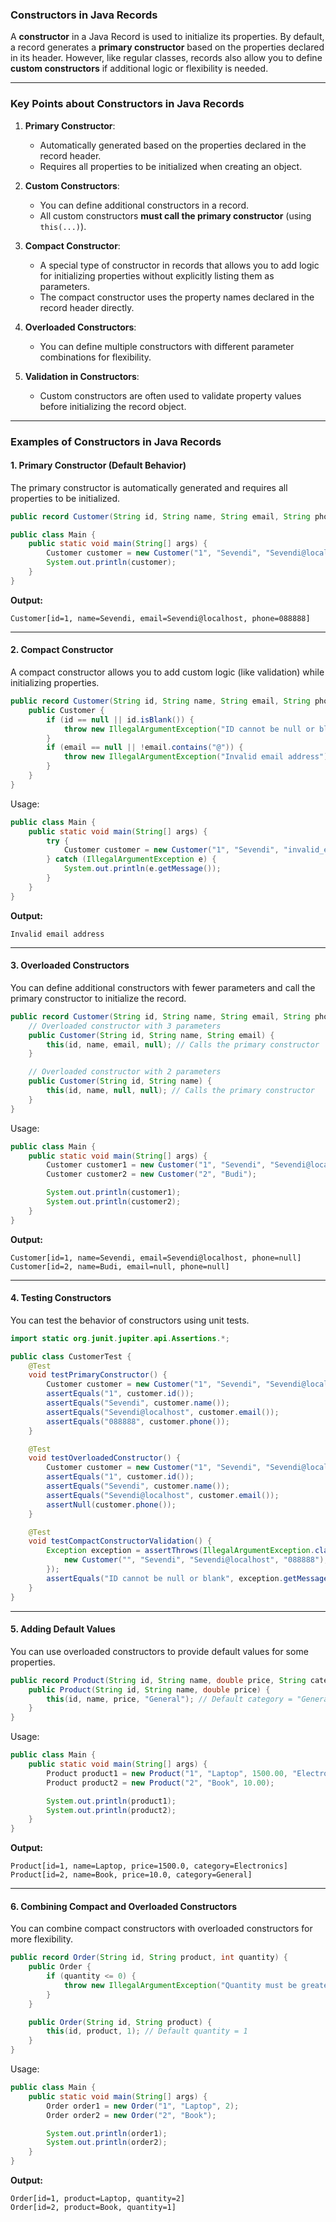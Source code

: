 ### **Constructors in Java Records**

A **constructor** in a Java Record is used to initialize its properties. By default, a record generates a **primary constructor** based on the properties declared in its header. However, like regular classes, records also allow you to define **custom constructors** if additional logic or flexibility is needed.

---

### **Key Points about Constructors in Java Records**

1. **Primary Constructor**:
   - Automatically generated based on the properties declared in the record header.
   - Requires all properties to be initialized when creating an object.

2. **Custom Constructors**:
   - You can define additional constructors in a record.
   - All custom constructors **must call the primary constructor** (using `this(...)`).

3. **Compact Constructor**:
   - A special type of constructor in records that allows you to add logic for initializing properties without explicitly listing them as parameters.
   - The compact constructor uses the property names declared in the record header directly.

4. **Overloaded Constructors**:
   - You can define multiple constructors with different parameter combinations for flexibility.

5. **Validation in Constructors**:
   - Custom constructors are often used to validate property values before initializing the record object.

---

### **Examples of Constructors in Java Records**

#### **1. Primary Constructor (Default Behavior)**

The primary constructor is automatically generated and requires all properties to be initialized.

```java
public record Customer(String id, String name, String email, String phone) { }

public class Main {
    public static void main(String[] args) {
        Customer customer = new Customer("1", "Sevendi", "Sevendi@localhost", "088888");
        System.out.println(customer);
    }
}
```

**Output:**
```
Customer[id=1, name=Sevendi, email=Sevendi@localhost, phone=088888]
```

---

#### **2. Compact Constructor**

A compact constructor allows you to add custom logic (like validation) while initializing properties.

```java
public record Customer(String id, String name, String email, String phone) {
    public Customer {
        if (id == null || id.isBlank()) {
            throw new IllegalArgumentException("ID cannot be null or blank");
        }
        if (email == null || !email.contains("@")) {
            throw new IllegalArgumentException("Invalid email address");
        }
    }
}
```

Usage:

```java
public class Main {
    public static void main(String[] args) {
        try {
            Customer customer = new Customer("1", "Sevendi", "invalid_email", "088888");
        } catch (IllegalArgumentException e) {
            System.out.println(e.getMessage());
        }
    }
}
```

**Output:**
```
Invalid email address
```

---

#### **3. Overloaded Constructors**

You can define additional constructors with fewer parameters and call the primary constructor to initialize the record.

```java
public record Customer(String id, String name, String email, String phone) {
    // Overloaded constructor with 3 parameters
    public Customer(String id, String name, String email) {
        this(id, name, email, null); // Calls the primary constructor
    }

    // Overloaded constructor with 2 parameters
    public Customer(String id, String name) {
        this(id, name, null, null); // Calls the primary constructor
    }
}
```

Usage:

```java
public class Main {
    public static void main(String[] args) {
        Customer customer1 = new Customer("1", "Sevendi", "Sevendi@localhost");
        Customer customer2 = new Customer("2", "Budi");

        System.out.println(customer1);
        System.out.println(customer2);
    }
}
```

**Output:**
```
Customer[id=1, name=Sevendi, email=Sevendi@localhost, phone=null]
Customer[id=2, name=Budi, email=null, phone=null]
```

---

#### **4. Testing Constructors**

You can test the behavior of constructors using unit tests.

```java
import static org.junit.jupiter.api.Assertions.*;

public class CustomerTest {
    @Test
    void testPrimaryConstructor() {
        Customer customer = new Customer("1", "Sevendi", "Sevendi@localhost", "088888");
        assertEquals("1", customer.id());
        assertEquals("Sevendi", customer.name());
        assertEquals("Sevendi@localhost", customer.email());
        assertEquals("088888", customer.phone());
    }

    @Test
    void testOverloadedConstructor() {
        Customer customer = new Customer("1", "Sevendi", "Sevendi@localhost");
        assertEquals("1", customer.id());
        assertEquals("Sevendi", customer.name());
        assertEquals("Sevendi@localhost", customer.email());
        assertNull(customer.phone());
    }

    @Test
    void testCompactConstructorValidation() {
        Exception exception = assertThrows(IllegalArgumentException.class, () -> {
            new Customer("", "Sevendi", "Sevendi@localhost", "088888");
        });
        assertEquals("ID cannot be null or blank", exception.getMessage());
    }
}
```

---

#### **5. Adding Default Values**

You can use overloaded constructors to provide default values for some properties.

```java
public record Product(String id, String name, double price, String category) {
    public Product(String id, String name, double price) {
        this(id, name, price, "General"); // Default category = "General"
    }
}
```

Usage:

```java
public class Main {
    public static void main(String[] args) {
        Product product1 = new Product("1", "Laptop", 1500.00, "Electronics");
        Product product2 = new Product("2", "Book", 10.00);

        System.out.println(product1);
        System.out.println(product2);
    }
}
```

**Output:**
```
Product[id=1, name=Laptop, price=1500.0, category=Electronics]
Product[id=2, name=Book, price=10.0, category=General]
```

---

#### **6. Combining Compact and Overloaded Constructors**

You can combine compact constructors with overloaded constructors for more flexibility.

```java
public record Order(String id, String product, int quantity) {
    public Order {
        if (quantity <= 0) {
            throw new IllegalArgumentException("Quantity must be greater than 0");
        }
    }

    public Order(String id, String product) {
        this(id, product, 1); // Default quantity = 1
    }
}
```

Usage:

```java
public class Main {
    public static void main(String[] args) {
        Order order1 = new Order("1", "Laptop", 2);
        Order order2 = new Order("2", "Book");

        System.out.println(order1);
        System.out.println(order2);
    }
}
```

**Output:**
```
Order[id=1, product=Laptop, quantity=2]
Order[id=2, product=Book, quantity=1]
```
